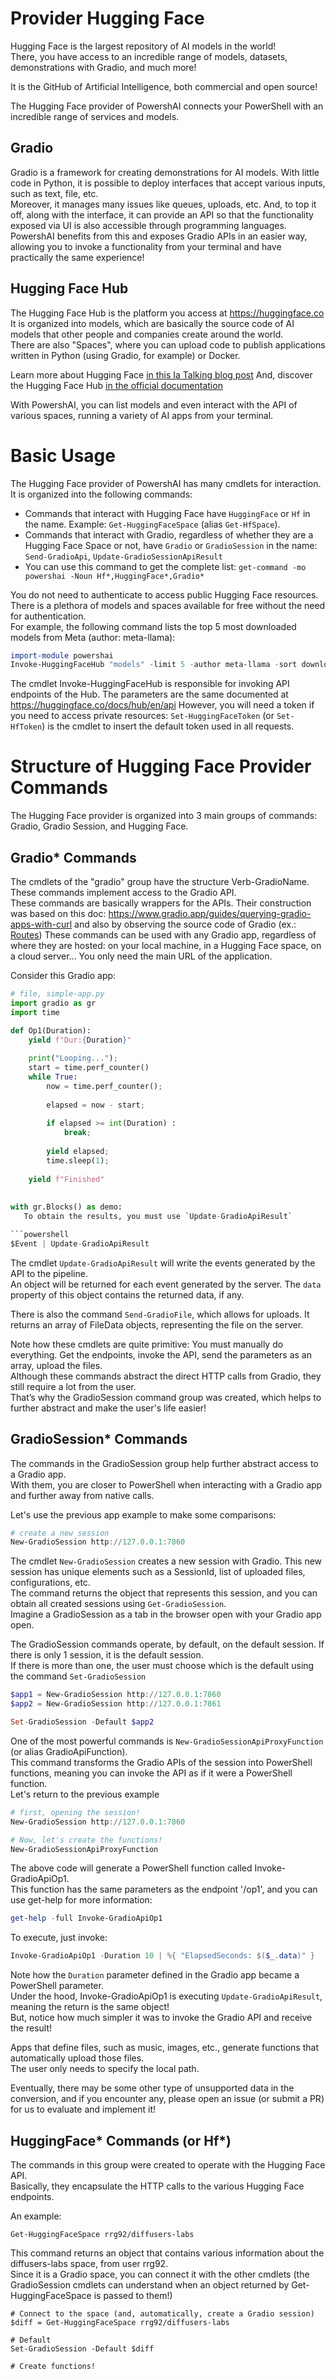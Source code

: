 ﻿# Provider Hugging Face

Hugging Face is the largest repository of AI models in the world!  
There, you have access to an incredible range of models, datasets, demonstrations with Gradio, and much more!  

It is the GitHub of Artificial Intelligence, both commercial and open source! 

The Hugging Face provider of PowershAI connects your PowerShell with an incredible range of services and models.  

## Gradio

Gradio is a framework for creating demonstrations for AI models. With little code in Python, it is possible to deploy interfaces that accept various inputs, such as text, file, etc.  
Moreover, it manages many issues like queues, uploads, etc. And, to top it off, along with the interface, it can provide an API so that the functionality exposed via UI is also accessible through programming languages.  
PowershAI benefits from this and exposes Gradio APIs in an easier way, allowing you to invoke a functionality from your terminal and have practically the same experience!


## Hugging Face Hub  

The Hugging Face Hub is the platform you access at https://huggingface.co  
It is organized into models, which are basically the source code of AI models that other people and companies create around the world.  
There are also "Spaces", where you can upload code to publish applications written in Python (using Gradio, for example) or Docker.  

Learn more about Hugging Face [in this Ia Talking blog post](https://iatalk.ing/hugging-face/)
And, discover the Hugging Face Hub [in the official documentation](https://huggingface.co/docs/hub/en/index)

With PowershAI, you can list models and even interact with the API of various spaces, running a variety of AI apps from your terminal.  


# Basic Usage

The Hugging Face provider of PowershAI has many cmdlets for interaction.  
It is organized into the following commands:

* Commands that interact with Hugging Face have `HuggingFace` or `Hf` in the name. Example: `Get-HuggingFaceSpace` (alias `Get-HfSpace`).  
* Commands that interact with Gradio, regardless of whether they are a Hugging Face Space or not, have `Gradio` or `GradioSession` in the name: `Send-GradioApi`, `Update-GradioSessionApiResult`
* You can use this command to get the complete list: `get-command -mo powershai -Noun Hf*,HuggingFace*,Gradio*`

You do not need to authenticate to access public Hugging Face resources.  
There is a plethora of models and spaces available for free without the need for authentication.  
For example, the following command lists the top 5 most downloaded models from Meta (author: meta-llama):

```powershell
import-module powershai
Invoke-HuggingFaceHub "models" -limit 5 -author meta-llama -sort downloads -direction -1 
```

The cmdlet Invoke-HuggingFaceHub is responsible for invoking API endpoints of the Hub. The parameters are the same documented at https://huggingface.co/docs/hub/en/api
However, you will need a token if you need to access private resources: `Set-HuggingFaceToken` (or `Set-HfToken`) is the cmdlet to insert the default token used in all requests.  



# Structure of Hugging Face Provider Commands  
 
The Hugging Face provider is organized into 3 main groups of commands: Gradio, Gradio Session, and Hugging Face.  


## Gradio* Commands

The cmdlets of the "gradio" group have the structure Verb-GradioName. These commands implement access to the Gradio API.  
These commands are basically wrappers for the APIs. Their construction was based on this doc: https://www.gradio.app/guides/querying-gradio-apps-with-curl and also by observing the source code of Gradio (ex.: [Routes](https://github.com/gradio-app/gradio/blob/main/gradio/routes.py))
These commands can be used with any Gradio app, regardless of where they are hosted: on your local machine, in a Hugging Face space, on a cloud server... 
You only need the main URL of the application.  


Consider this Gradio app:

```python 
# file, simple-app.py
import gradio as gr
import time

def Op1(Duration):
    yield f"Dur:{Duration}"
    
    print("Looping...");
    start = time.perf_counter()
    while True:
        now = time.perf_counter();
        
        elapsed = now - start;
        
        if elapsed >= int(Duration) :
            break;
            
        yield elapsed;
        time.sleep(1);
    
    yield f"Finished"
    
    
with gr.Blocks() as demo:
   To obtain the results, you must use `Update-GradioApiResult`

```powershell
$Event | Update-GradioApiResult
```

The cmdlet `Update-GradioApiResult` will write the events generated by the API to the pipeline.  
An object will be returned for each event generated by the server. The `data` property of this object contains the returned data, if any.

There is also the command `Send-GradioFile`, which allows for uploads. It returns an array of FileData objects, representing the file on the server.

Note how these cmdlets are quite primitive: You must manually do everything. Get the endpoints, invoke the API, send the parameters as an array, upload the files.  
Although these commands abstract the direct HTTP calls from Gradio, they still require a lot from the user.  
That’s why the GradioSession command group was created, which helps to further abstract and make the user's life easier!

## GradioSession* Commands

The commands in the GradioSession group help further abstract access to a Gradio app.  
With them, you are closer to PowerShell when interacting with a Gradio app and further away from native calls.

Let's use the previous app example to make some comparisons:

```powershell
# create a new session
New-GradioSession http://127.0.0.1:7860
```

The cmdlet `New-GradioSession` creates a new session with Gradio. This new session has unique elements such as a SessionId, list of uploaded files, configurations, etc.  
The command returns the object that represents this session, and you can obtain all created sessions using `Get-GradioSession`.  
Imagine a GradioSession as a tab in the browser open with your Gradio app open.

The GradioSession commands operate, by default, on the default session. If there is only 1 session, it is the default session.  
If there is more than one, the user must choose which is the default using the command `Set-GradioSession`

```powershell
$app1 = New-GradioSession http://127.0.0.1:7860
$app2 = New-GradioSession http://127.0.0.1:7861

Set-GradioSession -Default $app2
```

One of the most powerful commands is `New-GradioSessionApiProxyFunction` (or alias GradioApiFunction).  
This command transforms the Gradio APIs of the session into PowerShell functions, meaning you can invoke the API as if it were a PowerShell function.  
Let's return to the previous example

```powershell
# first, opening the session!
New-GradioSession http://127.0.0.1:7860

# Now, let's create the functions!
New-GradioSessionApiProxyFunction
```

The above code will generate a PowerShell function called Invoke-GradioApiOp1.  
This function has the same parameters as the endpoint '/op1', and you can use get-help for more information:

```powershell
get-help -full Invoke-GradioApiOp1
```

To execute, just invoke:

```powershell
Invoke-GradioApiOp1 -Duration 10 | %{ "ElapsedSeconds: $($_.data)" }
```

Note how the `Duration` parameter defined in the Gradio app became a PowerShell parameter.  
Under the hood, Invoke-GradioApiOp1 is executing `Update-GradioApiResult`, meaning the return is the same object!  
But, notice how much simpler it was to invoke the Gradio API and receive the result!

Apps that define files, such as music, images, etc., generate functions that automatically upload those files.  
The user only needs to specify the local path.

Eventually, there may be some other type of unsupported data in the conversion, and if you encounter any, please open an issue (or submit a PR) for us to evaluate and implement it!

## HuggingFace* Commands (or Hf*)

The commands in this group were created to operate with the Hugging Face API.  
Basically, they encapsulate the HTTP calls to the various Hugging Face endpoints.

An example:

```
Get-HuggingFaceSpace rrg92/diffusers-labs
```

This command returns an object that contains various information about the diffusers-labs space, from user rrg92.  
Since it is a Gradio space, you can connect it with the other cmdlets (the GradioSession cmdlets can understand when an object returned by Get-HuggingFaceSpace is passed to them!)

```
# Connect to the space (and, automatically, create a Gradio session)
$diff = Get-HuggingFaceSpace rrg92/diffusers-labs

# Default
Set-GradioSession -Default $diff

# Create functions!

